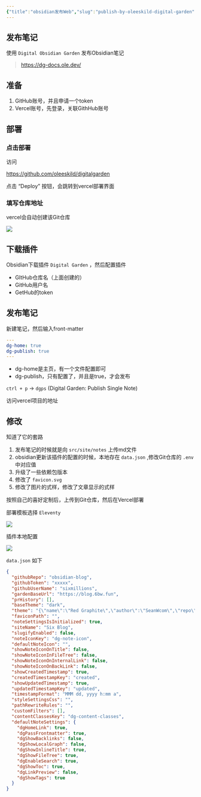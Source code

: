 ```yaml
---
{"title":"obsidian发布Web","slug":"publish-by-oleeskild-digital-garden","description":"通过oleeskild提供的模板(digitalgarden)，将笔记部署到vercel，方便分享和访问","author":"six","created":"2023-08-23","cover":"https://s.sixmillions.cn/img/logo/logo.png","tags":["obsidian"],"categories":["obsidian"],"dg-publish":true,"updated":"2023-08-24","permalink":"/obsidian/publish-by-oleeskild-digital-garden/","dgPassFrontmatter":true}
---
```


## 发布笔记

使用 `Digital Obsidian Garden` 发布Obsidian笔记

> https://dg-docs.ole.dev/
## 准备

1. GitHub账号，并且申请一个token
2. Vercel账号，先登录，关联GithHub账号

## 部署

### 点击部署

访问

https://github.com/oleeskild/digitalgarden

点击 “Deploy” 按钮，会跳转到vercel部署界面

### 填写仓库地址

vercel会自动创建该Git仓库

![](https://s.sixmillions.cn/ddd/nihao.png)

## 下载插件

Obsidian下载插件 `Digital Garden` ，然后配置插件

- GItHub仓库名（上面创建的）
- GitHub用户名
- GetHub的token

## 发布笔记

新建笔记，然后输入front-matter

```yaml
---
dg-home: true
dg-publish: true
---
```

- dg-home是主页，有一个文件配置即可
- dg-publish，只有配置了，并且是true，才会发布

`ctrl + p` -> `dgps` (Digital Garden: Publish Single Note)

访问vercel项目的地址

## 修改

知道了它的套路

1. 发布笔记的时候就是向 `src/site/notes` 上传md文件
2. obsidian更新该插件的配置的时候，本地存在 `data.json` ,修改Git仓库的 `.env` 中对应值
3. 升级了一些依赖包版本
4. 修改了 `favicon.svg`
5. 修改了图片的式样，修改了文章显示的式样

按照自己的喜好定制后，上传到Git仓库，然后在Vercel部署

部署模板选择 `Eleventy`

![](https://s.sixmillions.cn/img/2023/08/24/061540050.png)


插件本地配置

![](https://s.sixmillions.cn/img/2023/08/24/060255509.png)

`data.json` 如下

```json
{
  "githubRepo": "obsidian-blog",
  "githubToken": "xxxxx",
  "githubUserName": "sixmillions",
  "gardenBaseUrl": "https://blog.6bw.fun",
  "prHistory": [],
  "baseTheme": "dark",
  "theme": "{\"name\":\"Red Graphite\",\"author\":\"SeanWcom\",\"repo\":\"seanwcom/Red-Graphite-for-Obsidian\",\"screenshot\":\"thumbnail.png\",\"modes\":[\"dark\",\"light\"],\"cssUrl\":\"https://raw.githubusercontent.com/seanwcom/Red-Graphite-for-Obsidian/HEAD/theme.css\"}",
  "faviconPath": "",
  "noteSettingsIsInitialized": true,
  "siteName": "Six Blog",
  "slugifyEnabled": false,
  "noteIconKey": "dg-note-icon",
  "defaultNoteIcon": "",
  "showNoteIconOnTitle": false,
  "showNoteIconInFileTree": false,
  "showNoteIconOnInternalLink": false,
  "showNoteIconOnBackLink": false,
  "showCreatedTimestamp": true,
  "createdTimestampKey": "created",
  "showUpdatedTimestamp": true,
  "updatedTimestampKey": "updated",
  "timestampFormat": "MMM dd, yyyy h:mm a",
  "styleSettingsCss": "",
  "pathRewriteRules": "",
  "customFilters": [],
  "contentClassesKey": "dg-content-classes",
  "defaultNoteSettings": {
    "dgHomeLink": true,
    "dgPassFrontmatter": true,
    "dgShowBacklinks": false,
    "dgShowLocalGraph": false,
    "dgShowInlineTitle": true,
    "dgShowFileTree": true,
    "dgEnableSearch": true,
    "dgShowToc": true,
    "dgLinkPreview": false,
    "dgShowTags": true
  }
}
```







